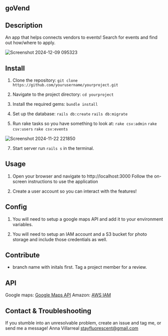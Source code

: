 
## goVend


## Description
An app that helps connects vendors to events! Search for events and find out how/where to apply. 


![Screenshot 2024-12-09 095323](https://github.com/user-attachments/assets/83697da4-1fb5-4497-b720-7045d5e8fdfa)

## Install

1. Clone the repository:
`git clone https://github.com/yourusername/yourproject.git`

2. Navigate to the project directory:
`cd yourproject`

3. Install the required gems:
`bundle install`

4. Set up the database:
`rails db:create`
`rails db:migrate`

5. Run rake tasks so you have something to look at:
`rake csv:admin`
`rake csv:users`
`rake csv:events`

![Screenshot 2024-11-22 221850](https://github.com/user-attachments/assets/63b910a5-3963-4359-bee0-ca37d4d15745)

7. Start server
run `rails s` in the terminal.


## Usage 

1. Open your browser and navigate to http://localhost:3000
Follow the on-screen instructions to use the application

2. Create a user account so you can interact with the features!

## Config

1. You will need to setup a google maps API and add it to your environment variables.
   
2. You will need to setup an IAM account and a S3 bucket for photo storage and include those credentials as well.

## Contribute

- branch name with initals first. Tag a project member for a review.

## API

Google maps: <a href="https://mapsplatform.google.com/?utm_source=google&utm_medium=cpc&utm_campaign=google_maps_brand_us_1&gad_source=1&gclid=Cj0KCQiAx9q6BhCDARIsACwUxu5pCo2TeSBr7uZv1pddBhuudpFeQo5A2Z-Mi7afs3LlJ8NEe6lrGGwaAvulEALw_wcB&gclsrc=aw.ds">Google Maps API</a>
Amazon: <a href="https://aws.amazon.com/iam/?gclid=Cj0KCQiAx9q6BhCDARIsACwUxu69lUF2r85cryrvzNg0WFRbYyKEZnlcousLmgrIc3STjyVvimpcbKMaAiurEALw_wcB&trk=da94b437-337f-4ee7-81b4-5dcf158370ab&sc_channel=ps&ef_id=Cj0KCQiAx9q6BhCDARIsACwUxu69lUF2r85cryrvzNg0WFRbYyKEZnlcousLmgrIc3STjyVvimpcbKMaAiurEALw_wcB:G:s&s_kwcid=AL!4422!3!651737511581!e!!g!!amazon%20iam%20console!19845796027!146736269229">AWS IAM</a>

## Contact & Troubleshooting

If you stumble into an unresolvable problem, create an issue and tag me, or send me a message! 
Anna Villarreal [stayfluorescent@gmail.com](mailto:stayfluorescence@gmail.com)
